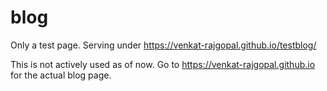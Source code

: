 # blog
Only a test page. Serving under https://venkat-rajgopal.github.io/testblog/ 

This is not actively used as of now. Go to https://venkat-rajgopal.github.io for the actual blog page. 